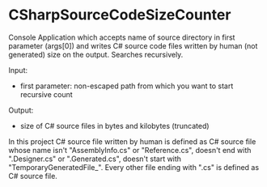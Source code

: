 # CSharpSourceCodeSizeCounter
Console Application which accepts name of source directory in first parameter (args[0]) and writes C# source code files written by human (not generated) size on the output. Searches recursively.

Input:
  - first parameter: non-escaped path from which you want to start recursive count

Output:
  - size of C# source files in bytes and kilobytes (truncated)
  
In this project C# source file written by human is defined as C# source file whose name isn't "AssemblyInfo.cs" or "Reference.cs", doesn't end with ".Designer.cs" or ".Generated.cs", doesn't start with "TemporaryGeneratedFile_".
Every other file ending with ".cs" is defined as C# source file.
